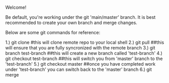 Welcome!

Be default, you're working under the git 'main/master' branch. It is best recommended to create your own branch and merge changes.

Below are some git commands for reference:

1.) git clone <insert repo.git>   #this will clone remote repo to your local shell
2.) git pull  ##this will ensure that you are fully syncronized with the remote branch 
3.) git branch test-branch  ##this will create a new branch called 'test-branch'
4.) git checkout test-branch  ##this will switch you from 'master' branch to the 'test-branch' 
5.) git checkout master  ##once you have completed work under 'test-branch' you can switch back to the 'master' branch 
6.) git merge 
